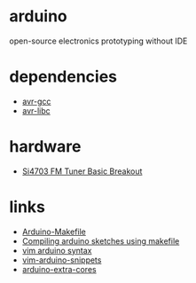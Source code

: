 arduino
=======

open-source electronics prototyping without IDE

dependencies
============
 - [avr-gcc](https://www.archlinux.org/packages/community/x86_64/avr-gcc/)
 - [avr-libc](https://www.archlinux.org/packages/community/any/avr-libc/)

hardware
========
 - [Si4703 FM Tuner Basic Breakout](https://www.sparkfun.com/products/11083)

links
======
 - [Arduino-Makefile](https://github.com/sudar/Arduino-Makefile)
 - [Compiling arduino sketches using makefile](http://hardwarefun.com/tutorials/compiling-arduino-sketches-using-makefile)
 - [vim arduino syntax](https://github.com/sudar/vim-arduino-syntax)
 - [vim-arduino-snippets](https://github.com/sudar/vim-arduino-snippets)
 - [arduino-extra-cores](https://github.com/sudar/arduino-extra-cores)
